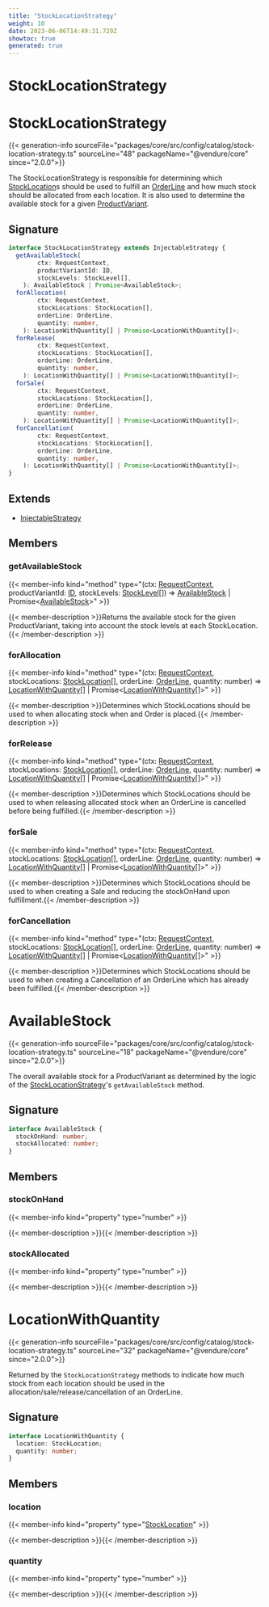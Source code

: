 ```yaml
---
title: "StockLocationStrategy"
weight: 10
date: 2023-06-06T14:49:31.729Z
showtoc: true
generated: true
---
```

<!-- This file was generated from the Vendure source. Do not modify. Instead, re-run the "docs:build" script -->

# StockLocationStrategy
<div class="symbol">


# StockLocationStrategy

{{< generation-info sourceFile="packages/core/src/config/catalog/stock-location-strategy.ts" sourceLine="48" packageName="@vendure/core" since="2.0.0">}}

The StockLocationStrategy is responsible for determining which <a href='/typescript-api/entities/stock-location#stocklocation'>StockLocation</a>s
should be used to fulfill an <a href='/typescript-api/entities/order-line#orderline'>OrderLine</a> and how much stock should be allocated
from each location. It is also used to determine the available stock for a given
<a href='/typescript-api/entities/product-variant#productvariant'>ProductVariant</a>.

## Signature

```TypeScript
interface StockLocationStrategy extends InjectableStrategy {
  getAvailableStock(
        ctx: RequestContext,
        productVariantId: ID,
        stockLevels: StockLevel[],
    ): AvailableStock | Promise<AvailableStock>;
  forAllocation(
        ctx: RequestContext,
        stockLocations: StockLocation[],
        orderLine: OrderLine,
        quantity: number,
    ): LocationWithQuantity[] | Promise<LocationWithQuantity[]>;
  forRelease(
        ctx: RequestContext,
        stockLocations: StockLocation[],
        orderLine: OrderLine,
        quantity: number,
    ): LocationWithQuantity[] | Promise<LocationWithQuantity[]>;
  forSale(
        ctx: RequestContext,
        stockLocations: StockLocation[],
        orderLine: OrderLine,
        quantity: number,
    ): LocationWithQuantity[] | Promise<LocationWithQuantity[]>;
  forCancellation(
        ctx: RequestContext,
        stockLocations: StockLocation[],
        orderLine: OrderLine,
        quantity: number,
    ): LocationWithQuantity[] | Promise<LocationWithQuantity[]>;
}
```
## Extends

 * <a href='/typescript-api/common/injectable-strategy#injectablestrategy'>InjectableStrategy</a>


## Members

### getAvailableStock

{{< member-info kind="method" type="(ctx: <a href='/typescript-api/request/request-context#requestcontext'>RequestContext</a>, productVariantId: <a href='/typescript-api/common/id#id'>ID</a>, stockLevels: <a href='/typescript-api/entities/stock-level#stocklevel'>StockLevel</a>[]) => <a href='/typescript-api/products-stock/stock-location-strategy#availablestock'>AvailableStock</a> | Promise&#60;<a href='/typescript-api/products-stock/stock-location-strategy#availablestock'>AvailableStock</a>&#62;"  >}}

{{< member-description >}}Returns the available stock for the given ProductVariant, taking into account
the stock levels at each StockLocation.{{< /member-description >}}

### forAllocation

{{< member-info kind="method" type="(ctx: <a href='/typescript-api/request/request-context#requestcontext'>RequestContext</a>, stockLocations: <a href='/typescript-api/entities/stock-location#stocklocation'>StockLocation</a>[], orderLine: <a href='/typescript-api/entities/order-line#orderline'>OrderLine</a>, quantity: number) => <a href='/typescript-api/products-stock/stock-location-strategy#locationwithquantity'>LocationWithQuantity</a>[] | Promise&#60;<a href='/typescript-api/products-stock/stock-location-strategy#locationwithquantity'>LocationWithQuantity</a>[]&#62;"  >}}

{{< member-description >}}Determines which StockLocations should be used to when allocating stock when
and Order is placed.{{< /member-description >}}

### forRelease

{{< member-info kind="method" type="(ctx: <a href='/typescript-api/request/request-context#requestcontext'>RequestContext</a>, stockLocations: <a href='/typescript-api/entities/stock-location#stocklocation'>StockLocation</a>[], orderLine: <a href='/typescript-api/entities/order-line#orderline'>OrderLine</a>, quantity: number) => <a href='/typescript-api/products-stock/stock-location-strategy#locationwithquantity'>LocationWithQuantity</a>[] | Promise&#60;<a href='/typescript-api/products-stock/stock-location-strategy#locationwithquantity'>LocationWithQuantity</a>[]&#62;"  >}}

{{< member-description >}}Determines which StockLocations should be used to when releasing allocated
stock when an OrderLine is cancelled before being fulfilled.{{< /member-description >}}

### forSale

{{< member-info kind="method" type="(ctx: <a href='/typescript-api/request/request-context#requestcontext'>RequestContext</a>, stockLocations: <a href='/typescript-api/entities/stock-location#stocklocation'>StockLocation</a>[], orderLine: <a href='/typescript-api/entities/order-line#orderline'>OrderLine</a>, quantity: number) => <a href='/typescript-api/products-stock/stock-location-strategy#locationwithquantity'>LocationWithQuantity</a>[] | Promise&#60;<a href='/typescript-api/products-stock/stock-location-strategy#locationwithquantity'>LocationWithQuantity</a>[]&#62;"  >}}

{{< member-description >}}Determines which StockLocations should be used to when creating a Sale
and reducing the stockOnHand upon fulfillment.{{< /member-description >}}

### forCancellation

{{< member-info kind="method" type="(ctx: <a href='/typescript-api/request/request-context#requestcontext'>RequestContext</a>, stockLocations: <a href='/typescript-api/entities/stock-location#stocklocation'>StockLocation</a>[], orderLine: <a href='/typescript-api/entities/order-line#orderline'>OrderLine</a>, quantity: number) => <a href='/typescript-api/products-stock/stock-location-strategy#locationwithquantity'>LocationWithQuantity</a>[] | Promise&#60;<a href='/typescript-api/products-stock/stock-location-strategy#locationwithquantity'>LocationWithQuantity</a>[]&#62;"  >}}

{{< member-description >}}Determines which StockLocations should be used to when creating a Cancellation
of an OrderLine which has already been fulfilled.{{< /member-description >}}


</div>
<div class="symbol">


# AvailableStock

{{< generation-info sourceFile="packages/core/src/config/catalog/stock-location-strategy.ts" sourceLine="18" packageName="@vendure/core" since="2.0.0">}}

The overall available stock for a ProductVariant as determined by the logic of the
<a href='/typescript-api/products-stock/stock-location-strategy#stocklocationstrategy'>StockLocationStrategy</a>'s `getAvailableStock` method.

## Signature

```TypeScript
interface AvailableStock {
  stockOnHand: number;
  stockAllocated: number;
}
```
## Members

### stockOnHand

{{< member-info kind="property" type="number"  >}}

{{< member-description >}}{{< /member-description >}}

### stockAllocated

{{< member-info kind="property" type="number"  >}}

{{< member-description >}}{{< /member-description >}}


</div>
<div class="symbol">


# LocationWithQuantity

{{< generation-info sourceFile="packages/core/src/config/catalog/stock-location-strategy.ts" sourceLine="32" packageName="@vendure/core" since="2.0.0">}}

Returned by the `StockLocationStrategy` methods to indicate how much stock from each
location should be used in the allocation/sale/release/cancellation of an OrderLine.

## Signature

```TypeScript
interface LocationWithQuantity {
  location: StockLocation;
  quantity: number;
}
```
## Members

### location

{{< member-info kind="property" type="<a href='/typescript-api/entities/stock-location#stocklocation'>StockLocation</a>"  >}}

{{< member-description >}}{{< /member-description >}}

### quantity

{{< member-info kind="property" type="number"  >}}

{{< member-description >}}{{< /member-description >}}


</div>
